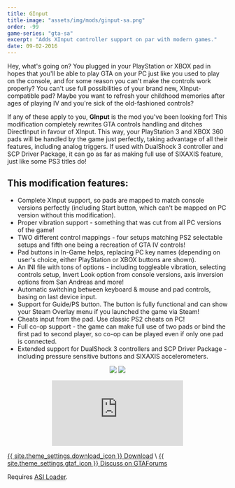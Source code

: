 ```yaml
---
title: GInput
title-image: "assets/img/mods/ginput-sa.png"
order: -99
game-series: "gta-sa"
excerpt: "Adds XInput controller support on par with modern games."
date: 09-02-2016
---
```

Hey, what's going on? You plugged in your PlayStation or XBOX pad in hopes that you'll be able to play GTA on your PC just like you used to play on the console, and for some reason you can't make the controls work properly? You can't use full possibilities of your brand new, XInput-compatible pad? Maybe you want to refresh your childhood memories after ages of playing IV and you're sick of the old-fashioned controls?

If any of these apply to you, **GInput** is the mod you've been looking for! This modification completely rewrites GTA controls handling and ditches DirectInput in favour of XInput. This way, your PlayStation 3 and XBOX 360 pads will be handled by the game just perfectly, taking advantage of all their features, including analog triggers. If used with DualShock 3 controller and SCP Driver Package, it can go as far as making full use of SIXAXIS feature, just like some PS3 titles do!

## This modification features:
* Complete XInput support, so pads are mapped to match console versions perfectly (including Start button, which can't be mapped on PC version without this modification).
* Proper vibration support - something that was cut from all PC versions of the game!
* TWO different control mappings - four setups matching PS2 selectable setups and fifth one being a recreation of GTA IV controls!
* Pad buttons in In-Game helps, replacing PC key names (depending on user's choice, either PlayStation or XBOX buttons are shown).
* An INI file with tons of options - including toggleable vibration, selecting controls setup, Invert Look option from console versions, axis inversion options from San Andreas and more!
* Automatic switching between keyboard & mouse and pad controls, basing on last device input.
* Support for Guide/PS button. The button is fully functional and can show your Steam Overlay menu if you launched the game via Steam!
* Cheats input from the pad. Use classic PS2 cheats on PC!
* Full co-op support - the game can make full use of two pads or bind the first pad to second player, so co-op can be played even if only one pad is connected.
* Extended support for DualShock 3 controllers and SCP Driver Package - including pressure sensitive buttons and SIXAXIS accelerometers.

<p class="mod-screenshot" align="center">
<a href="http://i.imgur.com/bKoE8p3.jpg"><img src="http://i.imgur.com/bKoE8p3l.jpg"></a>
<a href="http://i.imgur.com/hOVRwPV.jpg"><img src="http://i.imgur.com/hOVRwPVl.jpg"></a>
</p>

<div align="center" class="video-container">
<iframe src="https://www.youtube.com/embed/YoGUNtpC2j0" frameborder="0" allowfullscreen></iframe>
</div>

<a href="http://silent.rockstarvision.com/uploads/GInputSA.zip" class="button" role="button">{{ site.theme_settings.download_icon }} Download</a> \\
<a href="https://gtaforums.com/topic/562765-ginput/" class="button forums" role="button">{{ site.theme_settings.gtaf_icon }} Discuss on GTAForums</a>

Requires <a href="#asiloader">ASI Loader<a>.